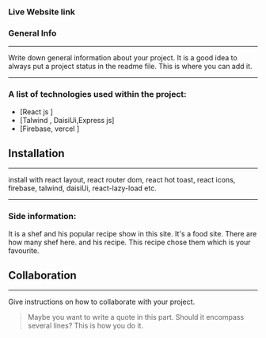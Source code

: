 ### Live Website link 





### General Info
***
Write down general information about your project. It is a good idea to always put a project status in the readme file. This is where you can add it. 


***
### A list of technologies used within the project:
* [React js ]
* [Talwind , DaisiUi,Express js]
* [Firebase, vercel ]

## Installation
***
install with react layout, react router dom, react hot toast, react icons, firebase, talwind, daisiUi, react-lazy-load etc.


***
### Side information:
 It is a shef and his popular recipe show in this site. It's a food site. There are how many shef here. and his recipe.
This recipe chose them which is your favourite.

## Collaboration
***
Give instructions on how to collaborate with your project.
> Maybe you want to write a quote in this part. 
> Should it encompass several lines?
> This is how you do it.
